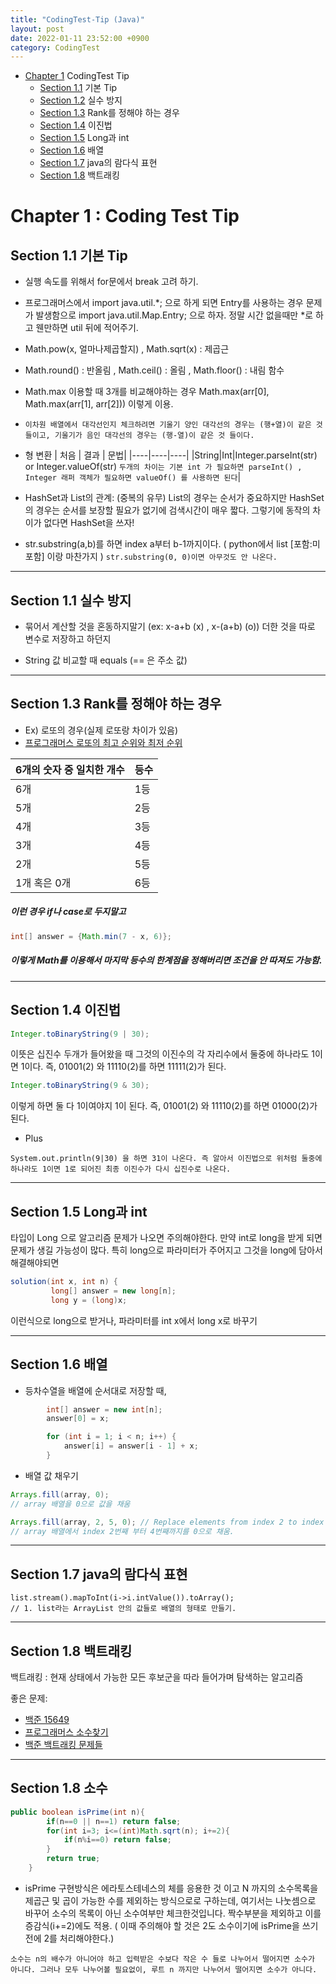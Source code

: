 ```yaml
---
title: "CodingTest-Tip (Java)"
layout: post
date: 2022-01-11 23:52:00 +0900
category: CodingTest
---
```


- [Chapter 1](#chapter1) CodingTest Tip
  - [Section 1.1](#section_1_1) 기본 Tip
  - [Section 1.2](#section_1_2) 실수 방지
  - [Section 1.3](#section_1_3) Rank를 정해야 하는 경우
  - [Section 1.4](#section_1_4) 이진법
  - [Section 1.5](#section_1_5) Long과 int
  - [Section 1.6](#section_1_6) 배열
  - [Section 1.7](#section_1_7) java의 람다식 표현
  - [Section 1.8](#section_1_8) 백트래킹

# Chapter 1 <a class="anchor" id="chapter1"></a> : Coding Test Tip

## Section 1.1 <a class="anchor" id="section_1_1"></a> 기본 Tip

- 실행 속도를 위해서 for문에서 break 고려 하기.

- 프로그래머스에서 import java.util.*; 으로 하게 되면 Entry를 사용하는 경우 문제가 발생함으로 import java.util.Map.Entry; 으로 하자. 정말 시간 없을때만 *로 하고 웬만하면 util 뒤에 적어주기.

- Math.pow(x, 얼마나제곱할지) , Math.sqrt(x) : 제곱근

- Math.round() : 반올림 , Math.ceil() : 올림 , Math.floor() : 내림 함수

- Math.max 이용할 때 3개를 비교해야하는 경우 Math.max(arr[0], Math.max(arr[1], arr[2])) 이렇게 이용.

- `이차원 배열에서 대각선인지 체크하려면 기울기 양인 대각선의 경우는 (행+열)이 같은 것들이고, 기울기가 음인 대각선의 경우는 (행-열)이 같은 것 들이다.`

- 형 변환
  | 처음 | 결과 | 문법|
  |----|----|----|
  |String|Int|Integer.parseInt(str) or Integer.valueOf(str) `두개의 차이는 기본 int 가 필요하면 parseInt() , Integer 래퍼 객체가 필요하면 valueOf() 를 사용하면 된다`|

- HashSet과 List의 관계: (중복의 유무) List의 경우는 순서가 중요하지만 HashSet의 경우는 순서를 보장할 필요가 없기에 검색시간이 매우 짧다. 그렇기에 동작의 차이가 없다면 HashSet을 쓰자!

- str.substring(a,b)를 하면 index a부터 b-1까지이다. ( python에서 list [포함:미포함] 이랑 마찬가지 ) `str.substring(0, 0)이면 아무것도 안 나온다.`

---

## Section 1.1 <a class="anchor" id="section_1_1"></a> 실수 방지

- 묶어서 계산할 것을 혼동하지말기 (ex: x-a+b (x) , x-(a+b) (o)) 더한 것을 따로 변수로 저장하고 하던지

- String 값 비교할 때 equals (== 은 주소 값)

---

## Section 1.3 <a class="anchor" id="section_1_3"></a> Rank를 정해야 하는 경우

- Ex) 로또의 경우(실제 로또랑 차이가 있음)
- [프로그래머스 로또의 최고 순위와 최저 순위](https://programmers.co.kr/learn/courses/30/lessons/77484)

| 6개의 숫자 중 일치한 개수 | 등수 |
| ------------------------- | ---- |
| 6개                       | 1등  |
| 5개                       | 2등  |
| 4개                       | 3등  |
| 3개                       | 4등  |
| 2개                       | 5등  |
| 1개 혹은 0개              | 6등  |

##### 이런 경우 if나 case로 두지말고

```java
int[] answer = {Math.min(7 - x, 6)};
```

##### 이렇게 Math를 이용해서 마지막 등수의 한계점을 정해버리면 조건을 안 따져도 가능함.

---

## Section 1.4 <a class="anchor" id="section_1_4"></a> 이진법

```java
Integer.toBinaryString(9 | 30);
```

이뜻은 십진수 두개가 들어왔을 때 그것의 이진수의 각 자리수에서 둘중에 하나라도 1이면 1이다.
즉, 01001(2) 와 11110(2)를 하면 11111(2)가 된다.

```java
Integer.toBinaryString(9 & 30);
```

이렇게 하면 둘 다 1이여야지 1이 된다.
즉, 01001(2) 와 11110(2)를 하면 01000(2)가 된다.

- Plus

`System.out.println(9|30) 을 하면 31이 나온다. 즉 알아서 이진법으로 위처럼 둘중에 하나라도 1이면 1로 되어진 최종 이진수가 다시 십진수로 나온다.`

---

## Section 1.5 <a class="anchor" id="section_1_5"></a> Long과 int

타입이 Long 으로 알고리즘 문제가 나오면 주의해야한다.
만약 int로 long을 받게 되면 문제가 생길 가능성이 많다.
특히 long으로 파라미터가 주어지고
그것을 long에 담아서 해결해야되면

```java
solution(int x, int n) {
         long[] answer = new long[n];
         long y = (long)x;

```

이런식으로 long으로 받거나, 파라미터를 int x에서 long x로 바꾸기

---

## Section 1.6 <a class="anchor" id="section_1_6"></a> 배열

- 등차수열을 배열에 순서대로 저장할 때,

```java
        int[] answer = new int[n];
        answer[0] = x;

        for (int i = 1; i < n; i++) {
            answer[i] = answer[i - 1] + x;
        }

```

- 배열 값 채우기

```java
Arrays.fill(array, 0);
// array 배열을 0으로 값을 채움

Arrays.fill(array, 2, 5, 0); // Replace elements from index 2 to index 4 by 0
// array 배열에서 index 2번째 부터 4번째까지를 0으로 채움.
```

---

## Section 1.7 <a class="anchor" id="section_1_7"></a> java의 람다식 표현

```
list.stream().mapToInt(i->i.intValue()).toArray();
// 1. list라는 ArrayList 안의 값들로 배열의 형태로 만들기.

```

---

## Section 1.8 <a class="anchor" id="section_1_8"></a> 백트래킹

백트래킹 : 현재 상태에서 가능한 모든 후보군을 따라 들어가며 탐색하는 알고리즘

좋은 문제:

- [백준 15649](https://www.acmicpc.net/problem/15649)
- [프로그래머스 소수찾기](https://programmers.co.kr/learn/courses/30/lessons/42839)
- [백준 백트래킹 문제들](https://www.acmicpc.net/step/34)

---

## Section 1.8 <a class="anchor" id="section_1_8"></a> 소수

```java
public boolean isPrime(int n){
        if(n==0 || n==1) return false;
        for(int i=3; i<=(int)Math.sqrt(n); i+=2){
            if(n%i==0) return false;
        }
        return true;
    }
```

- isPrime 구현방식은 에라토스테네스의 체를 응용한 것 이고 N 까지의 소수목록을 제곱근 및 곱이 가능한 수를 제외하는 방식으로로 구하는데, 여기서는 나눗셈으로 바꾸어 소수의 목록이 아닌 소수여부만 체크한것입니다. 짝수부분을 제외하고 이를 증감식(i+=2)에도 적용. ( 이때 주의해야 할 것은 2도 소수이기에 isPrime을 쓰기전에 2를 처리해야한다.)

`소수는 n의 배수가 아니어야 하고 입력받은 수보다 작은 수 들로 나누어서 떨어지면 소수가 아니다. 그러나 모두 나누어볼 필요없이, 루트 n 까지만 나누어서 떨어지면 소수가 아니다.`
